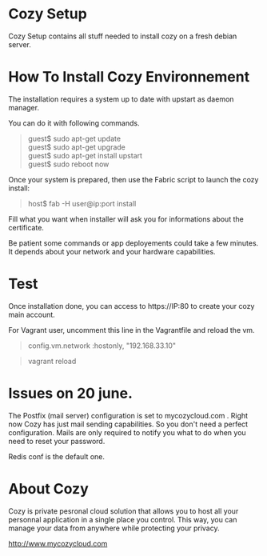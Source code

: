 # Cozy Setup

Cozy Setup contains all stuff needed to install cozy on a fresh debian server.

# How To Install Cozy Environnement

The installation requires a system up to date with upstart as daemon manager.

You can do it with following commands.

> guest$ sudo apt-get update  
> guest$ sudo apt-get upgrade  
> guest$ sudo apt-get install upstart  
> guest$ sudo reboot now  

Once your system is prepared, then use the Fabric script to launch the cozy 
install:

> host$ fab -H user@ip:port install

Fill what you want when installer will ask you for informations about the
certificate. 

Be patient some commands or app deployements could take a few minutes. It 
depends about your network and your hardware capabilities.

# Test 

Once installation done, you can access to https://IP:80 to create your cozy
main account.

For Vagrant user, uncomment this line in the Vagrantfile and reload the vm.

> config.vm.network :hostonly, "192.168.33.10"

> vagrant reload


# Issues on 20 june.

The Postfix (mail server) configuration is set to mycozycloud.com . 
Right now Cozy has just mail sending capabilities. So you don't need a perfect
configuration. Mails are only required to notify you what to do when you need
to reset your password.

Redis conf is the default one.


# About Cozy

Cozy is private pesronal cloud solution that allows you to host all your 
personnal application in a single place you control. 
This way, you can manage your data from anywhere while protecting your privacy.

http://www.mycozycloud.com
